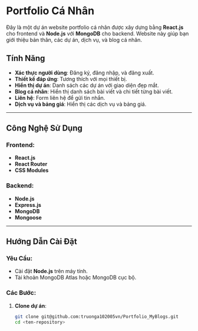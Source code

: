 # Portfolio Cá Nhân

Đây là một dự án website portfolio cá nhân được xây dựng bằng **React.js** cho frontend và **Node.js** với **MongoDB** cho backend. Website này giúp bạn giới thiệu bản thân, các dự án, dịch vụ, và blog cá nhân.

## Tính Năng

- **Xác thực người dùng**: Đăng ký, đăng nhập, và đăng xuất.
- **Thiết kế đáp ứng**: Tương thích với mọi thiết bị.
- **Hiển thị dự án**: Danh sách các dự án với giao diện đẹp mắt.
- **Blog cá nhân**: Hiển thị danh sách bài viết và chi tiết từng bài viết.
- **Liên hệ**: Form liên hệ để gửi tin nhắn.
- **Dịch vụ và bảng giá**: Hiển thị các dịch vụ và bảng giá.

---

## Công Nghệ Sử Dụng

### Frontend:
- **React.js**
- **React Router**
- **CSS Modules**

### Backend:
- **Node.js**
- **Express.js**
- **MongoDB**
- **Mongoose**

---

## Hướng Dẫn Cài Đặt

### Yêu Cầu:
- Cài đặt **Node.js** trên máy tính.
- Tài khoản MongoDB Atlas hoặc MongoDB cục bộ.

### Các Bước:

1. **Clone dự án**:
   ```bash
   git clone git@github.com:truonga102005vn/Portfolio_MyBlogs.git
   cd <ten-repository>
